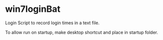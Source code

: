 win7loginBat
============
Login Script to record login times in a text file.

To allow run on startup, make desktop shortcut and place in startup folder.
